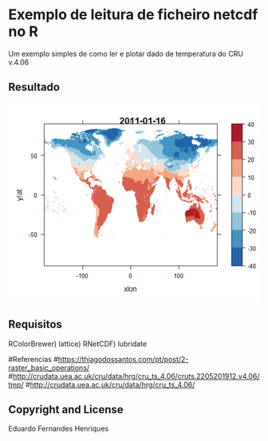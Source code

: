 # Exemplo de leitura de ficheiro netcdf no R
Um exemplo simples de como ler e plotar dado de temperatura
do  CRU v.4.06 
## Resultado

![Alt text](https://github.com/eduardofhenty/scripts-gerais-R/blob/main/exemplot%20de%20leitura%20netcdf%20no%20R/exemplo%20de%20leitura%20CRU-temperatura.png?raw=true?raw=true "Resultado do plot")

## Requisitos
RColorBrewer)
lattice)
RNetCDF)
lubridate

#Referencias
#https://thiagodossantos.com/pt/post/2-raster_basic_operations/
#http://crudata.uea.ac.uk/cru/data/hrg/cru_ts_4.06/cruts.2205201912.v4.06/tmp/
#http://crudata.uea.ac.uk/cru/data/hrg/cru_ts_4.06/

## Copyright and License
Eduardo Fernandes Henriques
